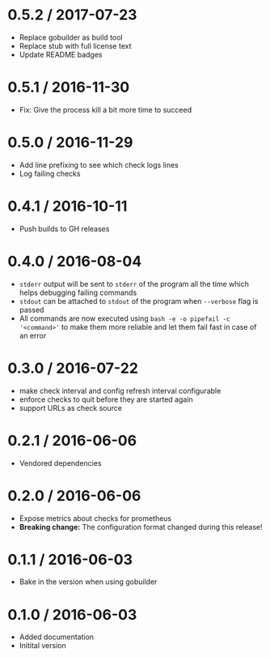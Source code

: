 # 0.5.2 / 2017-07-23

  * Replace gobuilder as build tool
  * Replace stub with full license text
  * Update README badges

# 0.5.1 / 2016-11-30

  * Fix: Give the process kill a bit more time to succeed

# 0.5.0 / 2016-11-29

  * Add line prefixing to see which check logs lines
  * Log failing checks

# 0.4.1 / 2016-10-11

  * Push builds to GH releases

# 0.4.0 / 2016-08-04

  * `stderr` output will be sent to `stderr` of the program all the time which helps debugging failing commands
  * `stdout` can be attached to `stdout` of the program when `--verbose` flag is passed
  * All commands are now executed using `bash -e -o pipefail -c '<command>'` to make them more reliable and let them fail fast in case of an error

# 0.3.0 / 2016-07-22

  * make check interval and config refresh interval configurable
  * enforce checks to quit before they are started again
  * support URLs as check source

# 0.2.1 / 2016-06-06

  * Vendored dependencies

# 0.2.0 / 2016-06-06

  * Expose metrics about checks for prometheus
  * **Breaking change:** The configuration format changed during this release!

# 0.1.1 / 2016-06-03

  * Bake in the version when using gobuilder

# 0.1.0 / 2016-06-03

  * Added documentation
  * Initital version
